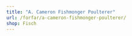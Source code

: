 ```yaml
---
title: "A. Cameron Fishmonger Poulterer"
url: /forfar/a-cameron-fishmonger-poulterer/
shop: Fisch
---
```

